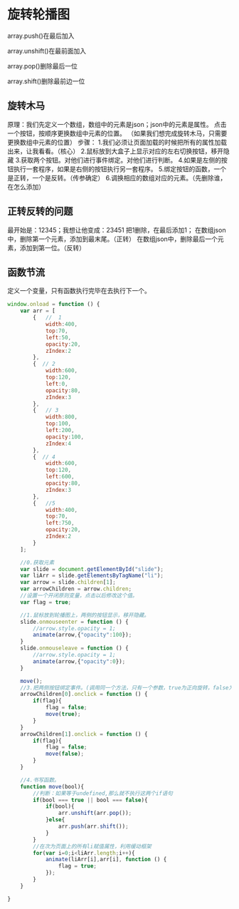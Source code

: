 # 旋转轮播图

array.push\(\)在最后加入

array.unshift\(\)在最前面加入

array.pop\(\)删除最后一位

array.shift\(\)删除最前边一位

## 旋转木马

原理：我们先定义一个数组，数组中的元素是json；json中的元素是属性。 点击一个按钮，按顺序更换数组中元素的位置。 （如果我们想完成旋转木马，只需要更换数组中元素的位置） 步骤： 1.我们必须让页面加载的时候把所有的属性加载出来，让我看看。（核心） 2.鼠标放到大盒子上显示对应的左右切换按钮，移开隐藏 3.获取两个按钮。对他们进行事件绑定。对他们进行判断。 4.如果是左侧的按钮执行一套程序，如果是右侧的按钮执行另一套程序。 5.绑定按钮的函数，一个是正转，一个是反转。（传参确定） 6.调换相应的数组对应的元素。（先删除谁，在怎么添加）

## 正转反转的问题

最开始是：12345；我想让他变成：23451 把1删除，在最后添加1； 在数组json中，删除第一个元素，添加到最末尾。（正转） 在数组json中，删除最后一个元素，添加到第一位。（反转）

## 函数节流

定义一个变量，只有函数执行完毕在去执行下一个。

```javascript
window.onload = function () {
    var arr = [
        {   //  1
            width:400,
            top:70,
            left:50,
            opacity:20,
            zIndex:2
        },
        {  // 2
            width:600,
            top:120,
            left:0,
            opacity:80,
            zIndex:3
        },
        {   // 3
            width:800,
            top:100,
            left:200,
            opacity:100,
            zIndex:4
        },
        {  // 4
            width:600,
            top:120,
            left:600,
            opacity:80,
            zIndex:3
        },
        {   //5
            width:400,
            top:70,
            left:750,
            opacity:20,
            zIndex:2
        }
    ];

    //0.获取元素
    var slide = document.getElementById("slide");
    var liArr = slide.getElementsByTagName("li");
    var arrow = slide.children[1];
    var arrowChildren = arrow.children;
    //设置一个开闭原则变量，点击以后修改这个值。
    var flag = true;

    //1.鼠标放到轮播图上，两侧的按钮显示，移开隐藏。
    slide.onmouseenter = function () {
        //arrow.style.opacity = 1;
        animate(arrow,{"opacity":100});
    }
    slide.onmouseleave = function () {
        //arrow.style.opacity = 1;
        animate(arrow,{"opacity":0});
    }

    move();
    //3.把两侧按钮绑定事件。(调用同一个方法，只有一个参数，true为正向旋转，false为反向旋转)
    arrowChildren[0].onclick = function () {
        if(flag){
            flag = false;
            move(true);
        }
    }
    arrowChildren[1].onclick = function () {
        if(flag){
            flag = false;
            move(false);
        }
    }

    //4.书写函数。
    function move(bool){
        //判断：如果等于undefined,那么就不执行这两个if语句
        if(bool === true || bool === false){
            if(bool){
                arr.unshift(arr.pop());
            }else{
                arr.push(arr.shift());
            }
        }
        //在次为页面上的所有li赋值属性，利用缓动框架
        for(var i=0;i<liArr.length;i++){
            animate(liArr[i],arr[i], function () {
                flag = true;
            });
        }
    }

}
```

